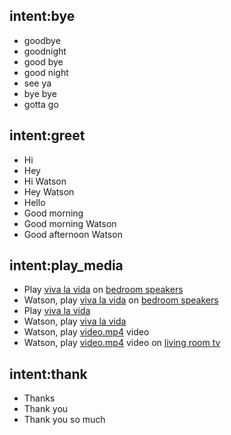 [//]: # (WARNING!)
[//]: # ( THIS IS AN AUTO-GENERATED FILE.)
[//]: # ( DO NOT MODIFY!)
[//]: # ( File generated by add_intent.py from master_file.json tempate)


## intent:bye
- goodbye
- goodnight
- good bye
- good night
- see ya
- bye bye
- gotta go

## intent:greet
- Hi
- Hey
- Hi Watson
- Hey Watson
- Hello
- Good morning
- Good morning Watson
- Good afternoon Watson

## intent:play_media
- Play [viva la vida](song_name) on [bedroom speakers](device_name)
- Watson, play [viva la vida](song_name) on [bedroom speakers](device_name)
- Play [viva la vida](song_name)
- Watson, play [viva la vida](song_name)
- Watson, play [video.mp4](video_name) video
- Watson, play [video.mp4](video_name) video on [living room tv](device_name)

## intent:thank
- Thanks
- Thank you
- Thank you so much

